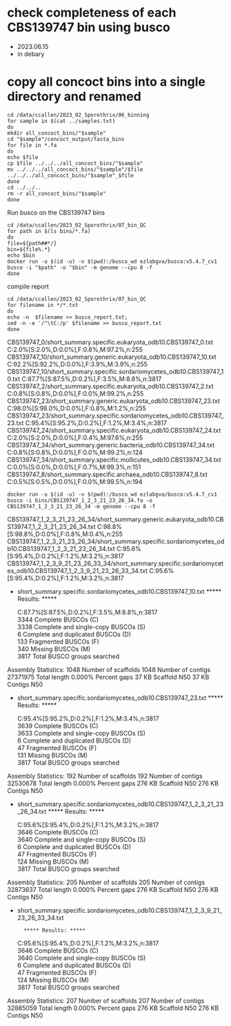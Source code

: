 # check completeness of each CBS139747 bin using busco

* 2023.06.15
* in debary


# copy all concoct bins into a single directory and renamed

```
cd /data/ccallen/2023_02_Sporothrix/06_binning
for sample in $(cat ../samples.txt)
do
mkdir all_concoct_bins/"$sample"
cd "$sample"/concoct_output/fasta_bins
for file in *.fa
do
echo $file
cp $file ../../../all_concoct_bins/"$sample"
mv ../../../all_concoct_bins/"$sample"/$file ../../../all_concoct_bins/"$sample"_$file
done
cd ../../..
rm -r all_concoct_bins/"$sample"
done
```




Run busco on the CBS139747 bins

```
cd /data/ccallen/2023_02_Sporothrix/07_bin_QC
for path in $(ls bins/*.fa)
do
file=${path##*/}
bin=${file%.*}
echo $bin  
docker run -u $(id -u) -v $(pwd):/busco_wd ezlabgva/busco:v5.4.7_cv1 busco -i "$path" -o "$bin" -m genome --cpu 8 -f
done
```

compile report
```
cd /data/ccallen/2023_02_Sporothrix/07_bin_QC
for filename in */*.txt
do
echo -n  $filename >> busco_report.txt;
sed -n -e '/^\tC:/p' $filename >> busco_report.txt
done
```

CBS139747_0/short_summary.specific.eukaryota_odb10.CBS139747_0.txt	C:2.0%[S:2.0%,D:0.0%],F:0.8%,M:97.2%,n:255	   
CBS139747_10/short_summary.generic.eukaryota_odb10.CBS139747_10.txt	C:92.2%[S:92.2%,D:0.0%],F:3.9%,M:3.9%,n:255	   
CBS139747_10/short_summary.specific.sordariomycetes_odb10.CBS139747_10.txt	C:87.7%[S:87.5%,D:0.2%],F:3.5%,M:8.8%,n:3817	   
CBS139747_2/short_summary.specific.eukaryota_odb10.CBS139747_2.txt	C:0.8%[S:0.8%,D:0.0%],F:0.0%,M:99.2%,n:255	   
CBS139747_23/short_summary.generic.eukaryota_odb10.CBS139747_23.txt	C:98.0%[S:98.0%,D:0.0%],F:0.8%,M:1.2%,n:255	   
CBS139747_23/short_summary.specific.sordariomycetes_odb10.CBS139747_23.txt	C:95.4%[S:95.2%,D:0.2%],F:1.2%,M:3.4%,n:3817	   
CBS139747_24/short_summary.specific.eukaryota_odb10.CBS139747_24.txt	C:2.0%[S:2.0%,D:0.0%],F:0.4%,M:97.6%,n:255	   
CBS139747_34/short_summary.generic.bacteria_odb10.CBS139747_34.txt	C:0.8%[S:0.8%,D:0.0%],F:0.0%,M:99.2%,n:124	   
CBS139747_34/short_summary.specific.mollicutes_odb10.CBS139747_34.txt	C:0.0%[S:0.0%,D:0.0%],F:0.7%,M:99.3%,n:151	   
CBS139747_8/short_summary.specific.archaea_odb10.CBS139747_8.txt	C:0.5%[S:0.5%,D:0.0%],F:0.0%,M:99.5%,n:194

```
docker run -u $(id -u) -v $(pwd):/busco_wd ezlabgva/busco:v5.4.7_cv1 busco -i bins/CBS139747_1_2_3_21_23_26_34.fa -o CBS139747_1_2_3_21_23_26_34 -m genome --cpu 8 -f
```

CBS139747_1_2_3_21_23_26_34/short_summary.generic.eukaryota_odb10.CBS139747_1_2_3_21_23_26_34.txt	C:98.8%[S:98.8%,D:0.0%],F:0.8%,M:0.4%,n:255	   
CBS139747_1_2_3_21_23_26_34/short_summary.specific.sordariomycetes_odb10.CBS139747_1_2_3_21_23_26_34.txt	C:95.6%[S:95.4%,D:0.2%],F:1.2%,M:3.2%,n:3817	   
CBS139747_1_2_3_9_21_23_26_33_34/short_summary.specific.sordariomycetes_odb10.CBS139747_1_2_3_9_21_23_26_33_34.txt	C:95.6%[S:95.4%,D:0.2%],F:1.2%,M:3.2%,n:3817	





* short_summary.specific.sordariomycetes_odb10.CBS139747_10.txt
		***** Results: *****

	C:87.7%[S:87.5%,D:0.2%],F:3.5%,M:8.8%,n:3817	   
	3344	Complete BUSCOs (C)			   
	3338	Complete and single-copy BUSCOs (S)	   
	6	Complete and duplicated BUSCOs (D)	   
	133	Fragmented BUSCOs (F)			   
	340	Missing BUSCOs (M)			   
	3817	Total BUSCO groups searched		   

Assembly Statistics:
	1048	Number of scaffolds
	1048	Number of contigs
	27371975	Total length
	0.000%	Percent gaps
	37 KB	Scaffold N50
	37 KB	Contigs N50

* short_summary.specific.sordariomycetes_odb10.CBS139747_23.txt
	***** Results: *****

	C:95.4%[S:95.2%,D:0.2%],F:1.2%,M:3.4%,n:3817	   
	3639	Complete BUSCOs (C)			   
	3633	Complete and single-copy BUSCOs (S)	   
	6	Complete and duplicated BUSCOs (D)	   
	47	Fragmented BUSCOs (F)			   
	131	Missing BUSCOs (M)			   
	3817	Total BUSCO groups searched		   

Assembly Statistics:
	192	Number of scaffolds
	192	Number of contigs
	32530678	Total length
	0.000%	Percent gaps
	276 KB	Scaffold N50
	276 KB	Contigs N50


* short_summary.specific.sordariomycetes_odb10.CBS139747_1_2_3_21_23_26_34.txt
		***** Results: *****

	C:95.6%[S:95.4%,D:0.2%],F:1.2%,M:3.2%,n:3817	   
	3646	Complete BUSCOs (C)			   
	3640	Complete and single-copy BUSCOs (S)	   
	6	Complete and duplicated BUSCOs (D)	   
	47	Fragmented BUSCOs (F)			   
	124	Missing BUSCOs (M)			   
	3817	Total BUSCO groups searched		   

Assembly Statistics:
	205	Number of scaffolds
	205	Number of contigs
	32873637	Total length
	0.000%	Percent gaps
	276 KB	Scaffold N50
	276 KB	Contigs N50

* short_summary.specific.sordariomycetes_odb10.CBS139747_1_2_3_9_21_23_26_33_34.txt

		***** Results: *****

	C:95.6%[S:95.4%,D:0.2%],F:1.2%,M:3.2%,n:3817	   
	3646	Complete BUSCOs (C)			   
	3640	Complete and single-copy BUSCOs (S)	   
	6	Complete and duplicated BUSCOs (D)	   
	47	Fragmented BUSCOs (F)			   
	124	Missing BUSCOs (M)			   
	3817	Total BUSCO groups searched		   

Assembly Statistics:
	207	Number of scaffolds
	207	Number of contigs
	32885059	Total length
	0.000%	Percent gaps
	276 KB	Scaffold N50
	276 KB	Contigs N50


